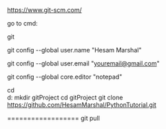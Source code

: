 
https://www.git-scm.com/


go to cmd:

git

git config --global user.name "Hesam Marshal"

git config --global user.email "youremail@gmail.com"

git config --global core.editor "notepad"

cd \
d:
mkdir gitProject
cd gitProject
git clone https://github.com/HesamMarshal/PythonTutorial.git

==================
git pull